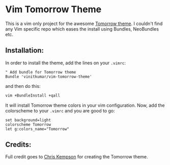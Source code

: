 # Vim Tomorrow Theme

This is a vim only project for the awesome [Tomorrow theme](https://github.com/chriskempson/tomorrow-theme). I couldn't find any Vim specific repo which eases the install using Bundles, NeoBundles etc.


## Installation:

In order to install the theme, add the lines on your `.vimrc`:

```vimL
" Add bundle for Tomorrow theme
Bundle 'vinitkumar/vim-tomorrow-theme'
```
and then do this:

```bash
vim +BundleInstall +qall
```

It will install Tomorrow theme colors in your vim configuration. Now, add the colorscheme to your `.vimrc` and you are good to go:

```vimL
set background=light
colorscheme Tomorrow  
let g:colors_name="Tomorrow"
```

## Credits:

Full credit goes to [Chris Kempson](https://github.com/chriskempson/tomorrow-theme) for creating the Tomorrow theme.

